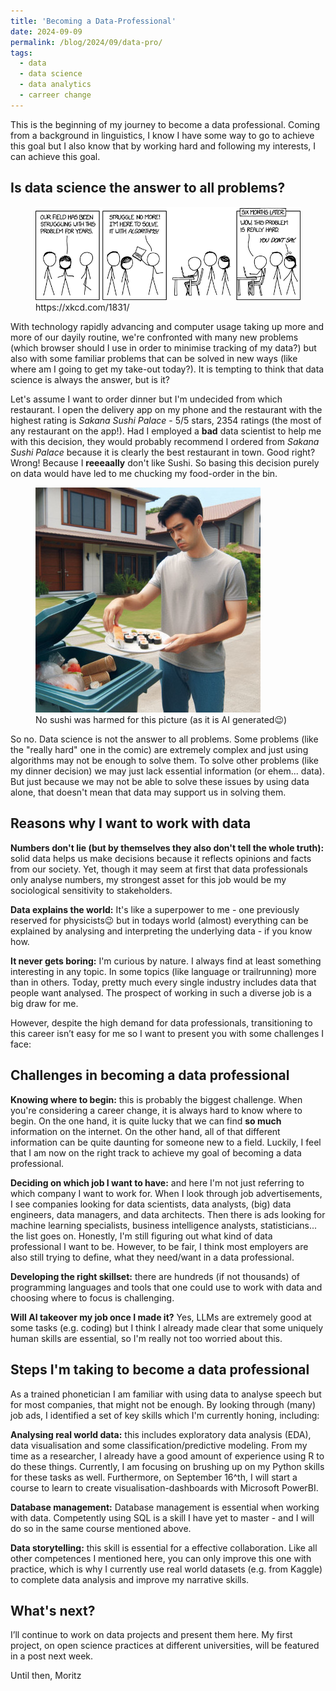 ```yaml
---
title: 'Becoming a Data-Professional'
date: 2024-09-09
permalink: /blog/2024/09/data-pro/
tags:
  - data
  - data science
  - data analytics
  - carreer change
---
```


This is the beginning of my journey to become a data professional. Coming from a background in linguistics, I know I have some way to go to achieve this goal but I also know that by working hard and following my interests, I can achieve this goal.<br>
## Is data science the answer to all problems?
<figure>
  <img src='/images/here_to_help.png'>
  <figcaption>https://xkcd.com/1831/</figcaption>
</figure>

With technology rapidly advancing and computer usage taking up more and more of our dayily routine, we're confronted with many new problems (which browser should I use in order to minimise tracking of my data?) but also with some familiar problems that can be solved in new ways (like where am I going to get my take-out today?). It is tempting to think that data science is always the answer, but is it?

Let's assume I want to order dinner but I'm undecided from which restaurant. I open the delivery app on my phone and the restaurant with the highest rating is *Sakana Sushi Palace* - 5/5 stars, 2354 ratings (the most of any restaurant on the app!). Had I employed a **bad** data scientist to help me with this decision, they would probably recommend I ordered from *Sakana Sushi Palace* because it is clearly the best restaurant in town. Good right? Wrong! Because I **reeeaally** don't like Sushi. So basing this decision purely on data would have led to me chucking my food-order in the bin.
<figure>
  <img src='/images/sushi.jpeg'>
  <figcaption>No sushi was harmed for this picture (as it is AI generated😉)</figcaption>
</figure>

So no. Data science is not the answer to all problems. Some problems (like the "really hard" one in the comic) are extremely complex and just using algorithms may not be enough to solve them. To solve other problems (like my dinner decision) we may just lack essential information (or ehem... data). But just because we may not be able to solve these issues by using data alone, that doesn't mean that data may support us in solving them.

## Reasons why I want to work with data

**Numbers don't lie (but by themselves they also don't tell the whole truth):** solid data helps us make decisions because it reflects opinions and facts from our society. Yet, though it may seem at first that data professionals only analyse numbers, my strongest asset for this job would be my sociological sensitivity to stakeholders.

**Data explains the world:** It's like a superpower to me - one previously reserved for physicists😉 but in todays world (almost) everything can be explained by analysing and interpreting the underlying data - if you know how.

**It never gets boring:** I'm curious by nature. I always find at least something interesting in any topic. In some topics (like language or trailrunning) more than in others. Today, pretty much every single industry includes data that people want analysed. The prospect of working in such a diverse job is a big draw for me.

However, despite the high demand for data professionals, transitioning to this career isn’t easy for me so I want to present you with some challenges I face:

## Challenges in becoming a data professional
**Knowing where to begin:** this is probably the biggest challenge. When you're considering a career change, it is always hard to know where to begin. On the one hand, it is quite lucky that we can find **so much** information on the internet. On the other hand, all of that different information can be quite daunting for someone new to a field. Luckily, I feel that I am now on the right track to achieve my goal of becoming a data professional.

**Deciding on which job I want to have:** and here I'm not just referring to which company I want to work for. When I look through job advertisements, I see companies looking for data scientists, data analysts, (big) data engineers, data managers, and data architects. Then there is ads looking for machine learning specialists, business intelligence analysts, statisticians... the list goes on. Honestly, I'm still figuring out what kind of data professional I want to be. However, to be fair, I think most employers are also still trying to define, what they need/want in a data professional.

**Developing the right skillset:** there are hundreds (if not thousands) of programming languages and tools that one could use to work with data and choosing where to focus is challenging.

**Will AI takeover my job once I made it?** Yes, LLMs are extremely good at some tasks (e.g. coding) but I think I already made clear that some uniquely human skills are essential, so I'm really not too worried about this.

## Steps I'm taking to become a data professional
As a trained phonetician I am familiar with using data to analyse speech but for most companies, that might not be enough. By looking through (many) job ads, I identified a set of key skills which I'm currently honing, including:

**Analysing real world data:** this includes exploratory data analysis (EDA), data visualisation and some classification/predictive modeling. From my time as a researcher, I already have a good amount of experience using R to do these things. Currently, I am focusing on brushing up on my Python skills for these tasks as well. Furthermore, on September 16^th, I will start a course to learn to create visualisation-dashboards with Microsoft PowerBI.

**Database management:** Database management is essential when working with data. Competently using SQL is a skill I have yet to master - and I will do so in the same course mentioned above.

**Data storytelling:** this skill is essential for a effective collaboration. Like all other competences I mentioned here, you can only improve this one with practice, which is why I currently use real world datasets (e.g. from Kaggle) to complete data analysis and improve my narrative skills.

## What's next?
I’ll continue to work on data projects and present them here. My first project, on open science practices at different universities, will be featured in a post next week.

Until then,
Moritz

